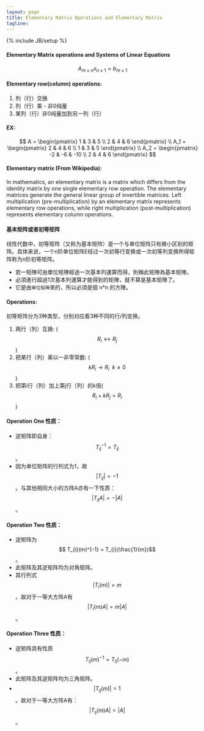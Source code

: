 ```yaml
---
layout: page
title: Elementary Matrix Operations and Elementary Matrix
tagline:
---
```


{% include JB/setup %}

#### Elementary Matrix operations and Systems of Linear Equations
$$ A_{m \times n} x_{n \times 1} = b_{m \times 1} $$

#### Elementary row(column) operations:
1. 列（行）交换
2. 列（行）乘 - 非0纯量
3. 某列（行）非0纯量加到另一列（行）

#### EX:
$$
A = \begin{pmatrix} 1 & 3 & 5 \\ 2 & 4 & 6 \end{pmatrix} \\
A_1 = \begin{pmatrix} 2 & 4 & 6 \\ 1 & 3 & 5 \end{pmatrix} \\
A_2 = \begin{pmatrix} -2 & -6 & -10 \\ 2 & 4 & 6 \end{pmatrix}
$$

#### Elementary matrix (From Wikipedia):  
In mathematics, an elementary matrix is a matrix which differs from the identity matrix by one single elementary row operation. The elementary matrices generate the general linear group of invertible matrices. Left multiplication (pre-multiplication) by an elementary matrix represents elementary row operations, while right multiplication (post-multiplication) represents elementary column operations. 

#### 基本矩阵或者初等矩阵
线性代数中，初等矩阵（又称为基本矩阵）是一个与单位矩阵只有微小区别的矩阵。具体来说，一个n阶单位矩阵E经过一次初等行变换或一次初等列变换所得矩阵称为n阶初等矩阵。
 
- 若一矩陣可由單位矩陣經過一次基本列運算而得，則稱此矩陣為基本矩陣。
- 必須進行超過1次基本列運算才能得到的矩陣，就不算是基本矩陣了。
- 它是由`單位矩陣`來的，所以必須是個 n*n 的方陣。

#### Operations:
初等矩阵分为3种类型，分别对应着3种不同的行/列变换。

1. 两行（列）互换: ($$ R_i \leftrightarrow R_j $$)
2. 把某行（列）乘以一非零常数: ($$ kR_i \rightarrow R_i \ \  k \ne 0 $$)
3. 把第i行（列）加上第j行（列）的k倍($$ R_i + kR_j = R_i $$)

#### Operation One 性质：
- 逆矩阵即自身：$$ T_{ij}^{-1} = T_{ij} $$。
- 因为单位矩阵的行列式为1，故 $$ \vert T_{ij}\vert =-1$$。与其他相同大小的方阵A亦有一下性质：$$ \vert T_{ij}A \vert = - \vert A \vert  $$。

#### Operation Two 性质：
- 逆矩阵为$$ T_{i}(m)^{-1} = T_{i}(\frac{1}{m})$$。
- 此矩阵及其逆矩阵均为对角矩阵。
- 其行列式$$ \vert T_{i}(m) \vert =m$$。故对于一等大方阵A有$$ \vert T_{i}(m)A \vert =m \vert A \vert$$。

#### Operation Three 性质：
- 逆矩阵具有性质$$T_{ij}(m)^{-1}=T_{ij}(-m)$$。
- 此矩阵及其逆矩阵均为三角矩阵。
- $$ \vert T_{ij}(m)\vert=1$$。故对于一等大方阵A有：$$ \vert T_{ij}(m)A \vert = \vert A \vert $$。
